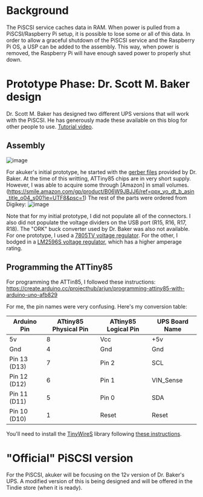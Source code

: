 # Background

The PiSCSI service caches data in RAM. When power is pulled from a PiSCSI/Raspberry Pi setup, it is possible to lose some or all of this data. In order to allow a graceful shutdown of the PiSCSI service and the Raspberry Pi OS, a USP can be added to the assembly. This way, when power is removed, the Raspberry Pi will have enough saved power to properly shut down.

# Prototype Phase: Dr. Scott M. Baker design

Dr. Scott M. Baker has designed two different UPS versions that will work with the PiSCSI. He has generously made these available on this blog for other people to use. [Tutorial video](https://www.youtube.com/watch?v=j5Bv8r3TVPM).

## Assembly
![image](https://user-images.githubusercontent.com/34318535/165860429-e71abe1e-e8b8-42eb-8194-94afd55ff2b6.png)

For akuker's initial prototype, he started with the [gerber files](https://github.com/sbelectronics/ups/tree/master/gerbers/12v) provided by Dr. Baker. At the time of this writting, ATTiny85 chips are in very short supply. However, I was able to acquire some through [Amazon] in small volumes. (https://smile.amazon.com/gp/product/B06W9JBJJ6/ref=ppx_yo_dt_b_asin_title_o04_s00?ie=UTF8&psc=1) The rest of the parts were ordered from Digikey:
![image](https://user-images.githubusercontent.com/34318535/165860847-f07941f5-336a-48c2-bd18-9706a9f4d247.png)

Note that for my initial prototype, I did not populate all of the connectors. I also did not populate the voltage dividers on the USB port (R15, R16, R17, R18). The "ORK" buck converter used by Dr. Baker was also not available. For one prototype, I used a [7805TV voltage regulator](https://www.sparkfun.com/datasheets/Components/LM7805.pdf). For the other, I bodged in a [LM2596S voltage regulator](https://www.ti.com/lit/ds/symlink/lm2596.pdf?ts=1651114146845&ref_url=https%253A%252F%252Fwww.ti.com%252Fproduct%252FLM2596%253Futm_source%253Dgoogle%2526utm_medium%253Dcpc%2526utm_campaign%253Dapp-null-null-GPN_EN-cpc-pf-google-wwe%2526utm_content%253DLM2596%2526ds_k%253DLM2596%2526DCM%253Dyes%2526gclid%253DCj0KCQjw06OTBhC_ARIsAAU1yOUmvCB1WjcI1iKPeRtjK6ZXnT-MiqXwZSRntonhIAZ8ne8dBUrtJYsaAkxREALw_wcB%2526gclsrc%253Daw.ds), which has a higher amperage rating.

## Programming the ATTiny85

For programming the ATTin85, I followed these instructions: https://create.arduino.cc/projecthub/arjun/programming-attiny85-with-arduino-uno-afb829

For me, the pin names were very confusing. Here's my conversion table:

| Arduino Pin  | ATtiny85 Physical Pin | ATtiny85 Logical Pin | UPS Board Name |
| ------------ | --------------------- | -------------------- | -------------- |
| 5v           |  8                    | Vcc                  | +5v            |
| Gnd          |  4                    | Gnd                  | Gnd            |
| Pin 13 (D13) |  7                    | Pin 2                | SCL            |
| Pin 12 (D12) |  6                    | Pin 1                | VIN_Sense      |
| Pin 11 (D11) |  5                    | Pin 0                | SDA            |
| Pin 10 (D10) |  1                    |  Reset               | Reset          |

You'll need to install the [TinyWireS](https://github.com/nadavmatalon/TinyWireS) library following [these instructions](https://www.baldengineer.com/installing-arduino-library-from-github.html).

# "Official" PiSCSI version

For the PiSCSI, akuker will be focusing on the 12v version of Dr. Baker's UPS. A modified version of this is being designed and will be offered in the Tindie store (when it is ready). 